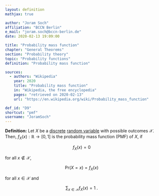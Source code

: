 ```yaml
---
layout: definition
mathjax: true

author: "Joram Soch"
affiliation: "BCCN Berlin"
e_mail: "joram.soch@bccn-berlin.de"
date: 2020-02-13 19:09:00

title: "Probability mass function"
chapter: "General Theorems"
section: "Probability theory"
topic: "Probability functions"
definition: "Probability mass function"

sources:
  - authors: "Wikipedia"
    year: 2020
    title: "Probability mass function"
    in: "Wikipedia, the free encyclopedia"
    pages: "retrieved on 2020-02-13"
    url: "https://en.wikipedia.org/wiki/Probability_mass_function"

def_id: "D9"
shortcut: "pmf"
username: "JoramSoch"
---
```



**Definition:** Let $X$ be a [discrete](/D/rvar-disc) [random variable](/D/rvar) with possible outcomes $\mathcal{X}$. Then, $f_X(x): \mathbb{R} \to [0,1]$ is the probability mass function (PMF) of $X$, if

$$ \label{eq:pmf-def-s0}
f_X(x) = 0
$$

for all $x \notin \mathcal{X}$,

$$ \label{eq:pmf-def-s1}
\mathrm{Pr}(X = x) = f_X(x)
$$

for all $x \in \mathcal{X}$ and

$$ \label{eq:pmf-def-s2}
\sum_{x \in \mathcal{X}} f_X(x) = 1 \; .
$$